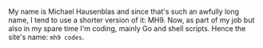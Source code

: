 My name is Michael Hausenblas and since that's such an awfully long name, I tend to use a shorter version of it: MH9. Now, as part of my job but also in my spare time I'm coding, mainly Go and shell scripts. Hence the site's name: `mh9 codes`.
